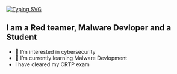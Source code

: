 [![Typing SVG](https://readme-typing-svg.demolab.com?font=Fira+Code&pause=1000&width=435&lines=Hey+I+am+d5fa4lt+%F0%9F%91%8B)](https://git.io/typing-svg)
## I am a Red teamer, Malware Devloper and a Student
- 👀 I’m interested in cybersecurity
- 🌱 I’m currently learning Malware Devlopment
- I have cleared my CRTP exam



